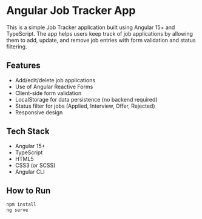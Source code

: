# Angular Job Tracker App

This is a simple Job Tracker application built using Angular 15+ and TypeScript. The app helps users keep track of job applications by allowing them to add, update, and remove job entries with form validation and status filtering.

## Features

- Add/edit/delete job applications
- Use of Angular Reactive Forms
- Client-side form validation
- LocalStorage for data persistence (no backend required)
- Status filter for jobs (Applied, Interview, Offer, Rejected)
- Responsive design

## Tech Stack

- Angular 15+
- TypeScript
- HTML5
- CSS3 (or SCSS)
- Angular CLI

## How to Run

```bash
npm install
ng serve
